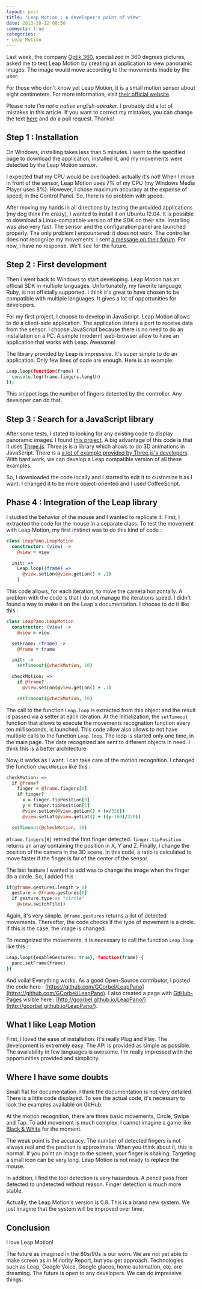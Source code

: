 ```yaml
---
layout: post
title: "Leap Motion : A developer's point of view"
date: 2013-10-12 08:50
comments: true
categories:
- Leap Motion
---
```


Last week, the company [Optik 360](http://www.optik360.com/), specialized in 360 degrees pictures, asked me to test Leap Motion by creating an application to view panoramic images. The image would move according to the movements made by the user.

For those who don't know yet Leap Motion, it is a small motion sensor about eight centimeters. For more information, visit [their official website](https://www.leapmotion.com/).

Please note *I'm not a native english-speaker*. I probably did a lot of mistakes in this article. If you want to correct my mistakes, you can change the text [here](https://github.com/GCorbel/blog/blob/gh-pages/_posts/2013-08-09-leap-motion-a-developer-point-of-view.md) and do a pull request. Thanks!

Step 1 : Installation
---------------------

On Windows, installing takes less than 5 minutes.
I went to the specified page to download the application, installed it, and my movements were detected by the Leap Motion sensor.

I expected that my CPU would be overloaded: actually it's not! When I move in front of the sensor, Leap Motion uses 7% of my CPU (my Windows Media Player uses 8%).
However, I chose maximum accuracy at the expense of speed, in the Control Panel. So, there is no problem with speed.

After moving my hands in all directions by testing the provided applications (my dog think I'm crazy), I wanted to install it on Ubuntu 12.04.
It is possible to download a Linux-compatible version of the SDK on their site. Installing was also very fast.
The sensor and the configuration panel are launched properly. The only problem I encountered: it does not work.
The controller does not recognize my movements. I sent [a message on their forum](https://developer.leapmotion.com/forums/forums/10/topics/1811).
For now, I have no response. We'll see for the future.

Step 2 : First development
-------------------------------

Then I went back to Windows to start developing. Leap Motion has an official SDK in multiple languages.
Unfortunately, my favorite language, Ruby, is not officially supported. I think it's great to have chosen to be compatible with multiple languages. It gives a lot of opportunities for developers.

For my first project, I choose to develop in JavaScript. Leap Motion allows to do a client-side application. The application listens a port to receive data from the sensor. I choose JavaScript because there is no need to do an installation on a PC. A simple (modern) web-browser allow to have an application that works with Leap. Awesome!

The library provided by Leap is impressive. It's super simple to do an application. Only few lines of code are enough. Here is an example:

``` coffeescript
Leap.loop(function(frame) {
  console.log(frame.fingers.length)
});
```

This snippet logs the number of fingers detected by the controller. Any developer can do that.

Step 3 : Search for a JavaScript library
-------------------------------------------------

After some tests, I stated to looking for any existing code to display panoramic images. I found [this project](http://mrdoob.github.io/three.js/examples/webgl_panorama_equirectangular.html). A big advantage of this code is that it uses [Three.js](http://threejs.org/). Three.js is a library which allows to do 3D animations in JavaScript. There is a [a lot of example provided by Three.js's developers](http://mrdoob.github.io/three.js/). With hard work, we can develop a Leap compatible version of all these examples.

So, I downloaded the code locally and I started to edit it to customize it as I want. I changed it to be more object-oriented and I used CoffeeScript.


Phase 4 : Integration of the Leap library
-----------------------------------------------

I studied the behavior of the mouse and I wanted to replicate it. First, I extracted the code for the mouse in a separate class. To test the movement with Leap Motion, my first instinct was to do this kind of code :

``` coffeescript
class LeapPano.LeapMotion
  constructor: (view) ->
    @view = view

  init: =>
    Leap.loop((frame) =>
      @view.setLon(@view.getLon() + .1)
    )
```

This code allows, for each iteration, to move the camera horizontally.
A problem with the code is that I do not manage the iterations speed.
I didn't found a way to make it on the Leap's documentation. I choose to do it like this :

``` coffeescript
class LeapPano.LeapMotion
  constructor: (view) ->
    @view = view

  setFrame: (frame) ->
    @frame = frame

  init: ->
    setTimeout(@checkMotion, 10)

  checkMotion: =>
    if @frame?
      @view.setLon(@view.getLon() + .1)

    setTimeout(@checkMotion, 10)
```

The call to the function `Leap.loop` is extracted from this object and the result is passed via a setter at each iteration. At the initialization, the `setTimeout` function that allows to execute the movements recognation function every ten milliseconds, is launched. This code allow also allows to not have multiple calls to the function `Leap.loop`. The loop is started only one time, in the main page. The date recognized are sent to different objects in need. I think this is a better architecture.

Now, it works as I want. I can take care of the motion recognition. I changed the function `checkMotion` like this :

``` coffeescript
checkMotion: =>
  if @frame?
    finger = @frame.fingers[0]
    if finger?
      x = finger.tipPosition[0]
      y = finger.tipPosition[1]
      @view.setLon(@view.getLon() + (x/320))
      @view.setLat(@view.getLat() + ((y-160)/320))

  setTimeout(@checkMotion, 10)
```

`@frame.fingers[0]` retried the first finger detected. `finger.tipPosition` returns an array containing the position in X, Y and Z. Finally, I change the position of the camera in the 3D scene. In this code, a ratio is calculated to move faster if the finger is far of the center of the sensor.

The last feature I wanted to add was to change the image when the finger do a circle. So, I added this :

``` coffeescript
if(@frame.gestures.length > 0)
  gesture = @frame.gestures[0]
  if gesture.type == "circle"
    @view.switchFile()
```

Again, it's very simple. `@frame.gestures` returns a list of detected movements. Thereafter, the code checks if the type of movement is a circle. If this is the case, the image is changed.

To recognized the movements, it is necessary to call the function `Leap.loop` like this :

``` coffeescript
Leap.loop({enableGestures: true}, function(frame) {
  pano.setFrame(frame)
})
```

And voila! Everything works. As a good Open-Source contributor, I posted the code here : [https://github.com/GCorbel/LeapPano](https://github.com/GCorbel/LeapPano). I also created a page with [GitHub-Pages](http://pages.github.com/) visible here : [http://gcorbel.github.io/LeapPano/](http://gcorbel.github.io/LeapPano/).

What I like Leap Motion
-----------------------

First, I loved the ease of installation. It's really Plug and Play. The development is extremely easy. The API is provided as simple as possible. The availability in few languages is awesome. I'm really impressed with the opportunities provided and simplicity.

Where I have some doubts
------------------------

Small flat for documentation. I think the documentation is not very detailed. There is a little code displayed. To see the actual code, it's necessary to look the examples available on GitHub.

At the motion recognition, there are three basic movements, Circle, Swipe and Tap. To add movement is much complex. I cannot imagine a game like [Black & White](http://en.wikipedia.org/wiki/Black_%26_White_%28video_game%29) for the moment.

The weak point is the accuracy. The number of detected fingers is not always real and the position is approximate. When you think about it, this is normal. If you point an image to the screen, your finger is shaking. Targeting a small icon can be very long. Leap Motion is not ready to replace the mouse.

In addition, I find the tool detection is very hazardous. A pencil pass from detected to undetected without reason. Finger detection is much more stable.

Actually, the Leap Motion's version is 0.8. This is a brand new system. We just imagine that the system will be improved over time.

Conclusion
----------

I love Leap Motion!

The future as imagined in the 80s/90s is our worn. We are not yet able to make screen as in Minority Report, but you get approach. Technologies such as Leap, Google Voice, Google glaces, home automation, etc. are dreaming. The future is open to any developers. We can do impressive things.
